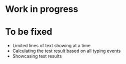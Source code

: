 # Work in progress


# To be fixed
- Limited lines of text showing at a time
- Calculating the test result based on all typing events
- Showcasing test results
